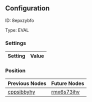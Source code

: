 # <nil>
## Configuration
ID:  8epxzybfo

Type: EVAL 


### Settings
| Setting | Value  |
| :------------------------ | ---------------------------------------- |
 




### Position
| Previous Nodes | Future Nodes |
| :------------- | ------------ |
| [cppsibbyhy](./cppsibbyhy.md) | [rmx6s73ihv](./rmx6s73ihv.md) |